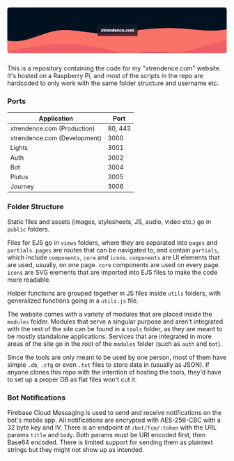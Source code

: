 # ![Banner](./website/public/assets/img/Banner.png)

This is a repository containing the code for my "xtrendence.com" website. It's hosted on a Raspberry Pi, and most of the scripts in the repo are hardcoded to only work with the same folder structure and username etc.

### Ports

| Application                  | Port    |
|------------------------------|---------|
| xtrendence.com (Production)  | 80, 443 |
| xtrendence.com (Development) | 3000    |
| Lights                       | 3001    |
| Auth                         | 3002    |
| Bot                          | 3004    |
| Plutus                       | 3005    |
| Journey                      | 3006    |

### Folder Structure

Static files and assets (images, stylesheets, JS, audio, video etc.) go in `public` folders.

Files for EJS go in `views` folders, where they are separated into `pages` and `partials`. `pages` are routes that can be navigated to, and contain `partials`, which include `components`, `core` and `icons`. `components` are UI elements that are used, usually, on one page. `core` components are used on every page. `icons` are SVG elements that are imported into EJS files to make the code more readable.

Helper functions are grouped together in JS files inside `utils` folders, with generalized functions going in a `utils.js` file.

The website comes with a variety of modules that are placed inside the `modules` folder. Modules that serve a singular purpose and aren't integrated with the rest of the site can be found in a `tools` folder, as they are meant to be mostly standalone applications. Services that are integrated in more areas of the site go in the root of the `modules` folder (such as `auth` and `bot`).

Since the tools are only meant to be used by one person, most of them have simple `.db`, `.cfg` or even `.txt` files to store data in (usually as JSON). If anyone clones this repo with the intention of hosting the tools, they'd have to set up a proper DB as flat files won't cut it.

### Bot Notifications

Firebase Cloud Messaging is used to send and receive notifications on the bot's mobile app. All notifications are encrypted with AES-256-CBC with a 32 byte key and IV. There is an endpoint at `/bot/fcm/:token` with the URL params `title` and `body`. Both params must be URI encoded first, then Base64 encoded. There is limited support for sending them as plaintext strings but they might not show up as intended.